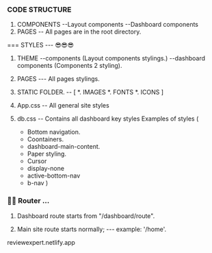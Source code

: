### CODE STRUCTURE
1. COMPONENTS
  --Layout components
  --Dashboard components
2. PAGES
  -- All pages are in the root directory.

=== STYLES --- 😎😎😎 
1. THEME
  --components (Layout components stylings.)
  --dashboard components (Components 2 styling).
2. PAGES
  --- All pages stylings.

3. STATIC FOLDER.
  -- [
    *. IMAGES
    *. FONTS
    *. ICONS
  ]

4. App.css
  -- All general site styles

5. db.css
  -- Contains all dashboard key styles
  Examples of styles (
    * Bottom navigation.
    * Coontainers.
    * dashboard-main-content.
    * Paper styling.
    * Cursor
    * display-none
    * active-bottom-nav
    * b-nav
  )

### 🛬🛬 Router ...
1. Dashboard route starts from "/dashboard/route".

2. Main site route starts normally;
  --- example: '/home'.

reviewexpert.netlify.app
